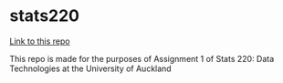# stats220

[Link to this repo]("https://github.com/antariksh2001/stats220.git") 

This repo is made for the purposes of Assignment 1 of Stats 220: Data Technologies at the University of Auckland
